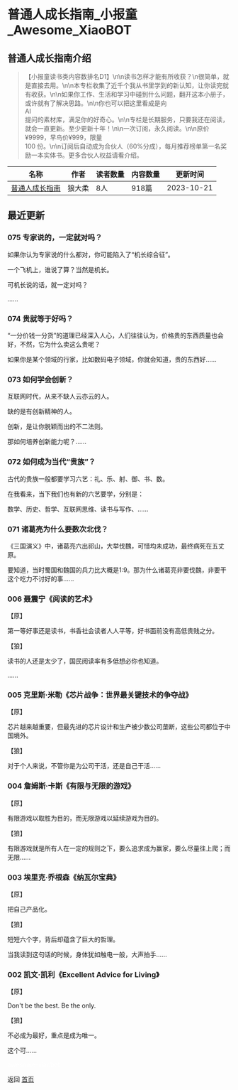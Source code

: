 # 普通人成长指南_小报童_Awesome_XiaoBOT

## 普通人成长指南介绍
> 【小报童读书类内容数排名D1】\n\n读书怎样才能有所收获？\n很简单，就是直接去用。\n\n本专栏收集了近千个我从书里学到的新认知，让你读完就有收获。\n\n如果你工作、生活和学习中碰到什么问题，翻开这本小册子，或许就有了解决思路。\n\n你也可以把这里看成是向  
AI  
提问的素材库，满足你的好奇心。\n\n专栏是长期服务，只要我还在阅读，就会一直更新。至少更新十年！\n\n一次订阅，永久阅读。\n\n原价¥9999，早鸟价¥999，限量  
100 份。\n\n订阅后自动成为合伙人（60%分成），每月推荐榜单第一名奖励一本实体书。更多合伙人权益请看介绍。  
  


|名称|作者|读者数量|内容数量|更新时间|
|---|---|---|---|---|
|[普通人成长指南](https://xiaobot.net/p/reader?refer=0b133df9-27dc-423b-8101-639049001c13)|狼大柔|8人|918篇|2023-10-21|

## 最近更新
### 075 专家说的，一定就对吗？

如果你认为专家说的什么都对，你可能陷入了“机长综合征”。

一个飞机上，谁说了算？当然是机长。

可机长说的话，就一定对吗？

......

### 074 贵就等于好吗？

“一分价钱一分货”的道理已经深入人心，人们往往认为，价格贵的东西质量也会好，不然，它为什么卖这么贵呢？

如果你是某个领域的行家，比如数码电子领域，你就会知道，贵的东西好......

### 073 如何学会创新？

互联网时代，从来不缺人云亦云的人。

缺的是有创新精神的人。

创新，是让你脱颖而出的不二法则。

那如何培养创新能力呢？......

### 072 如何成为当代“贵族”？

古代的贵族一般都要学习六艺：礼、乐、射、御、书、数。

在我看来，当下我们也有新的六艺要学，分别是：

数学、历史、哲学、互联网思维、读书与写作、......

### 071 诸葛亮为什么要数次北伐？

《三国演义》中，诸葛亮六出祁山，大举伐魏，可惜均未成功，最终病死在五丈原。

要知道，当时蜀国和魏国的兵力比大概是1:9。那为什么诸葛亮非要伐魏，非要干这个吃力不讨好的事......

### 006 聂震宁《阅读的艺术》

【原】

第一等好事还是读书，书香社会读者人人平等，好书面前没有高低贵贱之分。

【狼】

读书的人还是太少了，国民阅读率有多低想必你也知道。

......

### 005 克里斯·米勒《芯片战争：世界最关键技术的争夺战》

【原】

芯片越来越重要，但最先进的芯片设计和生产被少数公司垄断，这些公司都位于中国境外。

【狼】

对于个人来说，不管你是为公司干活，还是自己干活......

### 004 詹姆斯·卡斯《有限与无限的游戏》

【原】

有限游戏以取胜为目的，而无限游戏以延续游戏为目的。

【狼】

有限游戏就是所有人在一定的规则之下，要么追求成为赢家，要么尽量往上爬；而无限......

### 003 埃里克·乔根森《纳瓦尔宝典》

【原】

把自己产品化。

【狼】

短短六个字，背后却蕴含了巨大的哲理。

当我读到这句话的时候，身体犹如触电一般，大声拍手......

### 002 凯文·凯利《Excellent Advice for Living》

【原】

Don't be the best. Be the only.

【狼】

不必成为最好，重点是成为唯一。

这个可......


<a href="https://github.com/Reno9527/awesome-xiaobot" style="color: white; text-decoration: none;">awesome-xiaobot</a>

返回 [首页](../README.md)
